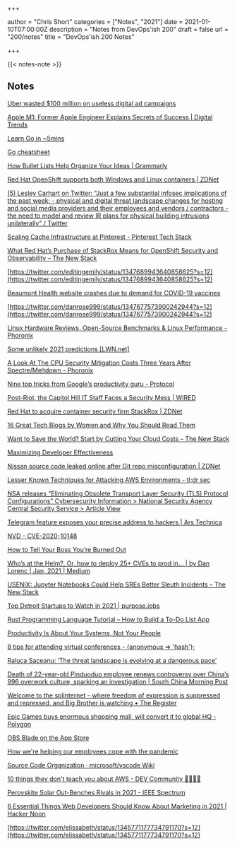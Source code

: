 +++

author = "Chris Short"
categories = ["Notes", "2021"]
date = 2021-01-10T07:00:00Z
description = "Notes from DevOps'ish 200"
draft = false
url = "200/notes"
title = "DevOps'ish 200 Notes"

+++

{{< notes-note >}}

## Notes

[Uber wasted $100 million on useless digital ad campaigns](https://www.inputmag.com/culture/uber-burned-through-100-million-thanks-to-digital-ad-fraud)

[Apple M1: Former Apple Engineer Explains Secrets of Success | Digital Trends](https://www.digitaltrends.com/computing/apple-m1-former-apple-engineer-explains-secrets/)

[Learn Go in ~5mins](https://gist.github.com/prologic/5f6afe9c1b98016ca278f4d507e65510)

[Go cheatsheet](https://devhints.io/go)

[How Bullet Lists Help Organize Your Ideas | Grammarly](https://www.grammarly.com/blog/bullet-list/)

[Red Hat OpenShift supports both Windows and Linux containers | ZDNet](https://www.zdnet.com/article/red-hat-openshift-supports-both-windows-and-linux-containers/)

[(5) Lesley Carhart on Twitter: "Just a few substantial infosec implications of the past week: - physical and digital threat landscape changes for hosting and social media providers and their employees and vendors / contractors - the need to model and review IR plans for physical building intrusions unilaterally" / Twitter](https://twitter.com/hacks4pancakes/status/1348050882055778305?s=12)

[Scaling Cache Infrastructure at Pinterest - Pinterest Tech Stack](https://stackshare.io/pinterest/scaling-cache-infrastructure-at-pinterest)

[What Red Hat’s Purchase of StackRox Means for OpenShift Security and Observability – The New Stack](https://thenewstack.io/what-red-hats-purchase-of-stackrox-means-for-openshift-security-and-observability/)

[https://twitter.com/editingemily/status/1347689943640858625?s=12](https://twitter.com/editingemily/status/1347689943640858625?s=12)

[Beaumont Health website crashes due to demand for COVID-19 vaccines](https://www.detroitnews.com/story/news/local/michigan/2021/01/08/beaumont-website-crashes-overwhelming-demand-covid-19-vaccines-michigan/6596563002/)

[https://twitter.com/danrose999/status/1347677573900242944?s=12](https://twitter.com/danrose999/status/1347677573900242944?s=12)

[Linux Hardware Reviews, Open-Source Benchmarks & Linux Performance - Phoronix](https://www.phoronix.com/scan.php?page=news_item&amp;px=Apple-M1-GPU-RE)

[Some unlikely 2021 predictions [LWN.net]](https://lwn.net/Articles/840632/)

[A Look At The CPU Security Mitigation Costs Three Years After Spectre/Meltdown - Phoronix](https://www.phoronix.com/scan.php?page=article&item=3-years-specmelt&num=1)

[Nine top tricks from Google’s productivity guru - Protocol](https://www.protocol.com/google-productivity-laura-mae-martin)

[Post-Riot, the Capitol Hill IT Staff Faces a Security Mess | WIRED](https://www.wired.com/story/capitol-riot-security-congress-trump-mob-clean-up/)

[Red Hat to acquire container security firm StackRox | ZDNet](https://www.zdnet.com/article/red-hat-to-acquire-container-security-firm-stackrox/#ftag=RSSbaffb68)

[16 Great Tech Blogs by Women and Why You Should Read Them](https://edidiongasikpo.com/16-great-tech-blogs-by-women-and-why-you-should-read-them)

[Want to Save the World? Start by Cutting Your Cloud Costs – The New Stack](https://thenewstack.io/want-to-save-the-world-start-by-cutting-your-cloud-costs/)

[Maximizing Developer Effectiveness](https://martinfowler.com/articles/developer-effectiveness.html)

[Nissan source code leaked online after Git repo misconfiguration | ZDNet](https://www.zdnet.com/google-amp/article/nissan-source-code-leaked-online-after-git-repo-misconfiguration/)

[Lesser Known Techniques for Attacking AWS Environments - tl;dr sec](https://tldrsec.com/blog/lesser-known-aws-attacks/)

[NSA releases “Eliminating Obsolete Transport Layer Security (TLS) Protocol Configurations” Cybersecurity Information > National Security Agency Central Security Service > Article View](https://www.nsa.gov/News-Features/Feature-Stories/Article-View/Article/2462345/nsa-releases-eliminating-obsolete-transport-layer-security-tls-protocol-configu/)

[Telegram feature exposes your precise address to hackers | Ars Technica](https://arstechnica.com/information-technology/2021/01/telegram-feature-exposes-your-precise-address-to-hackers/)

[NVD - CVE-2020-10148](https://nvd.nist.gov/vuln/detail/CVE-2020-10148)

[How to Tell Your Boss You’re Burned Out](https://hbr.org/2021/01/how-to-tell-your-boss-youre-burned-out)

[Who’s at the Helm?. Or, how to deploy 25+ CVEs to prod in… | by Dan Lorenc | Jan, 2021 | Medium](https://dlorenc.medium.com/whos-at-the-helm-1101c37bf0f1)

[USENIX: Jupyter Notebooks Could Help SREs Better Sleuth Incidents – The New Stack](https://thenewstack.io/usenix-jupyter-notebooks-could-help-sres-better-sleuth-incidents/)

[Top Detroit Startups to Watch in 2021 | purpose.jobs](https://www.purpose.jobs/blog/top-detroit-startups-to-watch-2021)

[Rust Programming Language Tutorial – How to Build a To-Do List App](https://www.freecodecamp.org/news/how-to-build-a-to-do-app-with-rust/)

[Productivity Is About Your Systems, Not Your People](https://hbr.org/2021/01/productivity-is-about-your-systems-not-your-people)

[8 tips for attending virtual conferences - {anonymous => 'hash'};](https://anonymoushash.vmbrasseur.com/2021/01/04/8-tips-for-attending-virtual-conferences)

[Raluca Saceanu: ‘The threat landscape is evolving at a dangerous pace’](https://www.siliconrepublic.com/companies/raluca-saceanu-smarttech247-cybersecurity)

[Death of 22-year-old Pinduoduo employee renews controversy over China’s 996 overwork culture, sparking an investigation | South China Morning Post](https://www.scmp.com/tech/big-tech/article/3116385/death-22-year-old-pinduoduo-employee-renews-controversy-over-chinas)

[Welcome to the splinternet – where freedom of expression is suppressed and repressed, and Big Brother is watching • The Register](https://www.theregister.com/2021/01/04/welcome_to_the_splinternet/)

[Epic Games buys enormous shopping mall, will convert it to global HQ - Polygon](https://www.polygon.com/2021/1/4/22213102/epic-games-buys-mall-new-headquarters-cary-towne-center)

[‎OBS Blade on the App Store](https://apps.apple.com/us/app/obs-blade/id1523915884)

[How we're helping our employees cope with the pandemic](https://www.fastcompany.com/90583430/how-were-helping-our-employees-cope-with-the-grief-and-loss-of-the-pandemic?sc_cid=701f2000000u72fAAA)

[Source Code Organization · microsoft/vscode Wiki](https://github.com/microsoft/vscode/wiki/Source-Code-Organization)

[10 things they don't teach you about AWS - DEV Community 👩‍💻👨‍💻](https://dev.to/logicalicy/10-things-they-don-t-teach-you-about-aws-k5c)

[Perovskite Solar Out-Benches Rivals in 2021 - IEEE Spectrum](https://spectrum.ieee.org/tech-talk/energy/renewables/oxford-pv-sets-new-record-for-perovskite-solar-cells)

[6 Essential Things Web Developers Should Know About Marketing in 2021 | Hacker Noon](https://hackernoon.com/6-essential-things-web-developers-should-know-about-marketing-in-2021-ne1b3415?source=rss)

[https://twitter.com/elissabeth/status/1345771177734791170?s=12](https://twitter.com/elissabeth/status/1345771177734791170?s=12)
